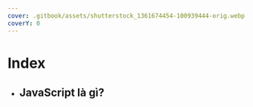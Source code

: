 ```yaml
---
cover: .gitbook/assets/shutterstock_1361674454-100939444-orig.webp
coverY: 0
---
```


# Index

*   ## JavaScript là gì?&#x20;



